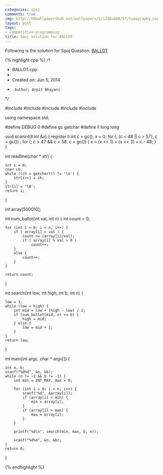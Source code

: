 ```yaml
---
categories: spoj
comments: true
img: http://hdwallpapershub.net/wallpapers/l/1280x800/57/typography_code_javascript_black_background_programmer_syntax_1280x800_56614.jpg
layout: post
tags:
- competitive-programming
title: Spoj solution for BALLOT
---
```


Following is the solution for Spoj Question: [BALLOT](http://www.spoj.com/problems/BALLOT/)

{% highlight cpp %}
/*
 * BALLOT.cpp
 *
 *  Created on: Jun 5, 2014
 *      Author: Arpit Bhayani
 */

#include <cstdio>
#include <cstdlib>
#include <iostream>
#include <queue>
#include <climits>

using namespace std;

#define DEBUG 0
#define gc getchar
#define ll long long

void scanint(ll int &x) {
	register ll int c = gc();
	x = 0;
	for (; (c < 48 || c > 57); c = gc())
		;
	for (; c > 47 && c < 58; c = gc()) {
		x = (x << 1) + (x << 3) + c - 48;
	}
}

int readline(char * str) {

	int i = 0;
	char ch;
	while ((ch = getchar()) != '\n') {
		str[i++] = ch;
	}
	str[i] = '\0';
	return i;
}

int array[500010];

int num_ballot(int val, int n) {
	int count = 0;

	for (int i = 0; i < n; i++) {
		if ( array[i] > val ) {
			count += (array[i]/val);
			if ( array[i] % val > 0 )
				count++;
		}
		else {
			count++;
		}
	}

	return count;
}

int search(int low, int high, int b, int n) {

	low = 1;
	while (low < high) {
		int mid = low + (high - low) / 2;
		if (num_ballot(mid, n) <= b) {
			high = mid;
		} else {
			low = mid + 1;
		}
	}
	return low;
}

int main(int argc, char * argv[]) {

	int n, b;
	scanf("%d%d", &n, &b);
	while (n != -1 && b != -1) {
		int min = INT_MAX, max = 0;

		for (int i = 0; i < n; i++) {
			scanf("%d", &array[i]);
			if (array[i] < min) {
				min = array[i];
			}
			if (array[i] > max) {
				max = array[i];
			}
		}

		printf("%d\n", search(min, max, b, n));

		scanf("%d%d", &n, &b);
	}
	return 0;
}

{% endhighlight %}